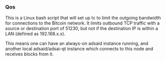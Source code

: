 ### Qos ###

This is a Linux bash script that will set up tc to limit the outgoing bandwidth for connections to the Bitcoin network. It limits outbound TCP traffic with a source or destination port of 51230, but not if the destination IP is within a LAN (defined as 192.168.x.x).

This means one can have an always-on adsaid instance running, and another local adsaid/adsai-qt instance which connects to this node and receives blocks from it.
